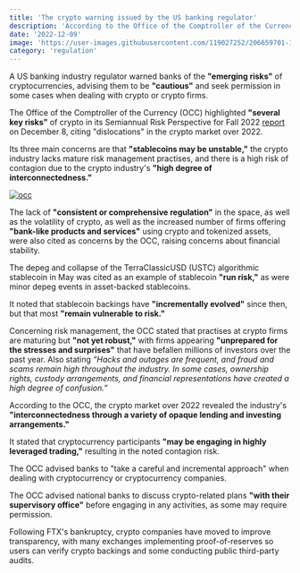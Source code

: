 ```yaml
---
title: 'The crypto warning issued by the US banking regulator'
description: 'According to the Office of the Comptroller of the Currency the digital asset industry is maturing but not yet robust in terms of risk management.'
date: '2022-12-09'
image: 'https://user-images.githubusercontent.com/119027252/206659701-1f52f14c-d2b9-4228-bc8a-b5f45ab5f9b7.png'
category: 'regulation'
---
```


A US banking industry regulator warned banks of the **"emerging risks"** of cryptocurrencies, advising them to be **"cautious"** and seek permission in some cases when dealing with crypto or crypto firms.


The Office of the Comptroller of the Currency (OCC) highlighted **"several key risks"** of crypto in its Semiannual Risk Perspective for Fall 2022 [report](https://www.occ.treas.gov/publications-and-resources/publications/semiannual-risk-perspective/files/semiannual-risk-perspective-fall-2022.html) on December 8, citing "dislocations" in the crypto market over 2022.

Its three main concerns are that **"stablecoins may be unstable,"** the crypto industry lacks mature risk management practises, and there is a high risk of contagion due to the crypto industry's **"high degree of interconnectedness."**

[![occ](https://user-images.githubusercontent.com/119027252/206658312-77ef0e3e-effd-4e90-8d73-09db7d4d6fd4.jpg)](https://twitter.com/USOCC/status/1600958763514601478?ref_src=twsrc%5Etfw%7Ctwcamp%5Etweetembed%7Ctwterm%5E1600958763514601478%7Ctwgr%5E2ebb876f7a6abb4094e89685f876901a443291a1%7Ctwcon%5Es1_c10&ref_url=https%3A%2F%2Fcointelegraph.com%2Fnews%2Fapproach-with-caution-us-banking-regulator-s-crypto-warning)

The lack of **"consistent or comprehensive regulation"** in the space, as well as the volatility of crypto, as well as the increased number of firms offering **"bank-like products and services"** using crypto and tokenized assets, were also cited as concerns by the OCC, raising concerns about financial stability.


The depeg and collapse of the TerraClassicUSD (USTC) algorithmic stablecoin in May was cited as an example of stablecoin **"run risk,"** as were minor depeg events in asset-backed stablecoins.

It noted that stablecoin backings have **"incrementally evolved"** since then, but that most **"remain vulnerable to risk."**

Concerning risk management, the OCC stated that practises at crypto firms are maturing but **"not yet robust,"** with firms appearing **"unprepared for the stresses and surprises"** that have befallen millions of investors over the past year. Also stating *“Hacks and outages are frequent, and fraud and scams remain high throughout the industry. In some cases, ownership rights, custody arrangements, and financial representations have created a high degree of confusion.”*

According to the OCC, the crypto market over 2022 revealed the industry's **"interconnectedness through a variety of opaque lending and investing arrangements."**

It stated that cryptocurrency participants **"may be engaging in highly leveraged trading,"** resulting in the noted contagion risk.

The OCC advised banks to "take a careful and incremental approach" when dealing with cryptocurrency or cryptocurrency companies.

The OCC advised national banks to discuss crypto-related plans **"with their supervisory office"** before engaging in any activities, as some may require permission.

Following FTX's bankruptcy, crypto companies have moved to improve transparency, with many exchanges implementing proof-of-reserves so users can verify crypto backings and some conducting public third-party audits.
